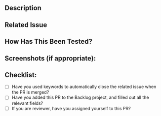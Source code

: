 <!--- PRs should only be opened for review when they are fully prepared; otherwise, consider creating a draft PR. -->

<!--- Provide a general summary of your changes in the Title above. -->

## Description
<!--- Describe your changes in detail. -->
<!--- Why is this change required? What problem does it solve? -->

## Related Issue
<!--- If it fixes an open issue, please link to the issue here. -->
<!--- This project should only accept pull requests related to open issues. -->
<!--- If suggesting a new feature or change, please discuss it in an issue first. -->
<!--- If fixing a bug, there should be an issue describing it with steps to reproduce. -->
<!--- Use GitHub keywords to automatically close the issue when this PR is merged, like 'fixes', 'closes', 'resolves' etc. -->

## How Has This Been Tested?
<!--- Please describe how you tested your changes. -->
<!--- Include details of your testing environment, and the tests you ran to. -->

## Screenshots (if appropriate):
<!--- If not applicable, remove this section. -->

## Checklist:
<!--- After creating the PR, go over all the following points, and put an `x` in all the boxes that apply. -->
* [ ] Have you used keywords to automatically close the related issue when the PR is merged?
* [ ] Have you added this PR to the Backlog project, and filled out all the relevant fields?
* [ ] If you are reviewer, have you assigned yourself to this PR?
